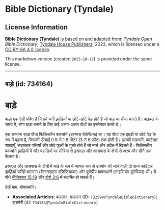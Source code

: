 # Bible Dictionary (Tyndale)

## License Information

**Bible Dictionary (Tyndale)** is based on and adapted from: _Tyndale Open Bible Dictionary_, [Tyndale House Publishers](https://tyndaleopenresources.com/), 2023, which is licensed under a [CC BY-SA 4.0 license](https://creativecommons.org/licenses/by-sa/4.0/legalcode.en).

This markdown version (created `2025-10-17`) is provided under the same license.



--------------------------------

## बाड़े (id: 734164)

बाड़े
=====

बाड़ा एक ऐसी पंक्ति है जिसमें घनी झाड़ियाँ या छोटे\-छोटे पेड़ होते हैं जो बाड़ या सीमा बनाते हैं। बाइबल के समय में, लोग बाड़ा बनाने के लिए कई अलग\-अलग पौधों का इस्तेमाल करते थे।

एक सामान्य बाड़ा पौधा फिलिस्तीन बकथॉर्न *(रहम्नस पैलेस्टिना*) था। यह पौधा एक झाड़ी या छोटे पेड़ के रूप में बढ़ता है, जिसकी ऊँचाई 0\.9 से 1\.8 मीटर (3 से 6 फीट) तक होती है। इसकी मखमली, कांटेदार शाखाएँ, सदाबहार पत्तियाँ और छोटे फूलों के गुच्छे होते हैं जो मार्च और अप्रैल में खिलते हैं। फिलिस्तीन बकथॉर्न झाड़ियों में और पहाड़ियों पर सीरिया से इस्राएल और आसपास के क्षेत्रों से अरब और सीनै तक फैलता है।

इस्राएल और आसपास के क्षेत्रों में बाड़े के रूप में व्यापक रूप से उपयोग की जाने वाली दो अन्य कांटेदार झाड़ियाँ यरीहो बालसम (बैलानाइट्स एजिप्टियाका) और यूरोपीय बॉक्सथॉर्न (लाइसियम यूरोपियम) थीं। ये पौधे [नीतिवचन 15:19](https://ref.ly/Prov15:19) और [होशे 2:6](https://ref.ly/Hos2:6) में संदर्भित हो सकते हैं।

 देखें बाम; बॉक्सथॉर्न।

* **Associated Articles:** बलसान, बलसान (ID: `732594@TyndaleBibleDictionary`); झड़बेरी (ID: `734154@TyndaleBibleDictionary`)

